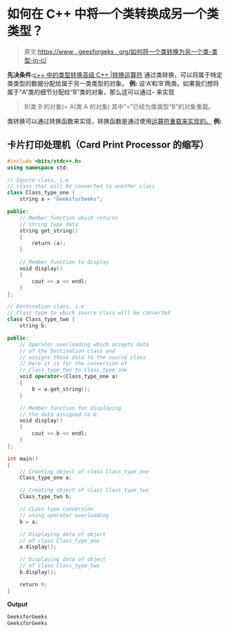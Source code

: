 # 如何在 C++ 中将一个类转换成另一个类类型？

> 原文:[https://www . geesforgeks . org/如何将一个类转换为另一个类-类型-in-c/](https://www.geeksforgeeks.org/how-to-convert-a-class-to-another-class-type-in-c/)

**先决条件:**[c++ 中的类型转换](https://www.geeksforgeeks.org/reverse-a-string-in-java/)[高级 C++ |转换运算符](https://www.geeksforgeeks.org/advanced-c-conversion-operators/)
通过类转换，可以将属于特定类类型的数据分配给属于另一类类型的对象。
**例:**
设‘A’和‘B’两类。如果我们想将属于“A”类的细节分配给“B”类的对象，那么这可以通过–
来实现

> B(类 B 的对象)= A(类 A 的对象)
> 其中“=”已经为类类型“B”的对象重载。

类转换可以通过转换函数来实现，转换函数是通过使用[运算符重载来实现的。](https://www.geeksforgeeks.org/operator-overloading-c/)
**例:**

## 卡片打印处理机（Card Print Processor 的缩写）

```cpp
#include <bits/stdc++.h>
using namespace std;

// Source class, i.e
// class that will be converted to another class
class Class_type_one {
    string a = "GeeksforGeeks";

public:
    // Member function which returns
    // string type data
    string get_string()
    {
        return (a);
    }

    // Member function to display
    void display()
    {
        cout << a << endl;
    }
};

// Destination class, i.e
// Class type to which source class will be converted
class Class_type_two {
    string b;

public:
    // Operator overloading which accepts data
    // of the Destination class and
    // assigns those data to the source class
    // Here it is for the conversion of
    // Class_type_two to Class_type_one
    void operator=(Class_type_one a)
    {
        b = a.get_string();
    }

    // Member function for displaying
    // the data assigned to b.
    void display()
    {
        cout << b << endl;
    }
};

int main()
{
    // Creating object of class Class_type_one
    Class_type_one a;

    // Creating object of class Class_type_two
    Class_type_two b;

    // CLass type conversion
    // using operator overloading
    b = a;

    // Displaying data of object
    // of class Class_type_one
    a.display();

    // Displaying data of object
    // of class Class_type_two
    b.display();

    return 0;
}
```

**Output**

```cpp
GeeksforGeeks
GeeksforGeeks
```